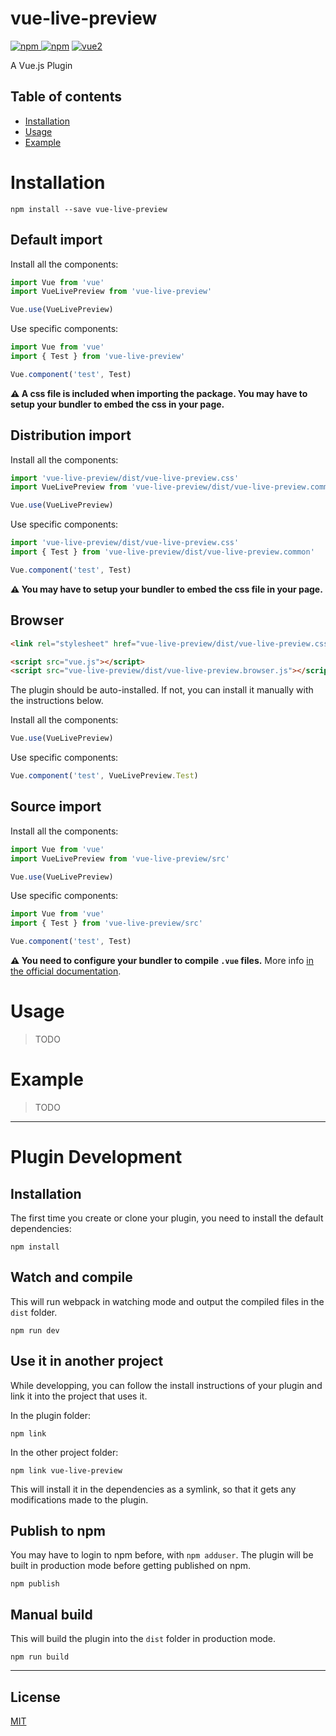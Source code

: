 # vue-live-preview

[![npm](https://img.shields.io/npm/v/vue-live-preview.svg) ![npm](https://img.shields.io/npm/dm/vue-live-preview.svg)](https://www.npmjs.com/package/vue-live-preview)
[![vue2](https://img.shields.io/badge/vue-2.x-brightgreen.svg)](https://vuejs.org/)

A Vue.js Plugin

## Table of contents

- [Installation](#installation)
- [Usage](#usage)
- [Example](#example)

# Installation

```
npm install --save vue-live-preview
```

## Default import

Install all the components:

```javascript
import Vue from 'vue'
import VueLivePreview from 'vue-live-preview'

Vue.use(VueLivePreview)
```

Use specific components:

```javascript
import Vue from 'vue'
import { Test } from 'vue-live-preview'

Vue.component('test', Test)
```

**⚠️ A css file is included when importing the package. You may have to setup your bundler to embed the css in your page.**

## Distribution import

Install all the components:

```javascript
import 'vue-live-preview/dist/vue-live-preview.css'
import VueLivePreview from 'vue-live-preview/dist/vue-live-preview.common'

Vue.use(VueLivePreview)
```

Use specific components:

```javascript
import 'vue-live-preview/dist/vue-live-preview.css'
import { Test } from 'vue-live-preview/dist/vue-live-preview.common'

Vue.component('test', Test)
```

**⚠️ You may have to setup your bundler to embed the css file in your page.**

## Browser

```html
<link rel="stylesheet" href="vue-live-preview/dist/vue-live-preview.css"/>

<script src="vue.js"></script>
<script src="vue-live-preview/dist/vue-live-preview.browser.js"></script>
```

The plugin should be auto-installed. If not, you can install it manually with the instructions below.

Install all the components:

```javascript
Vue.use(VueLivePreview)
```

Use specific components:

```javascript
Vue.component('test', VueLivePreview.Test)
```

## Source import

Install all the components:

```javascript
import Vue from 'vue'
import VueLivePreview from 'vue-live-preview/src'

Vue.use(VueLivePreview)
```

Use specific components:

```javascript
import Vue from 'vue'
import { Test } from 'vue-live-preview/src'

Vue.component('test', Test)
```

**⚠️ You need to configure your bundler to compile `.vue` files.** More info [in the official documentation](https://vuejs.org/v2/guide/single-file-components.html).

# Usage

> TODO

# Example

> TODO

---

# Plugin Development

## Installation

The first time you create or clone your plugin, you need to install the default dependencies:

```
npm install
```

## Watch and compile

This will run webpack in watching mode and output the compiled files in the `dist` folder.

```
npm run dev
```

## Use it in another project

While developping, you can follow the install instructions of your plugin and link it into the project that uses it.

In the plugin folder:

```
npm link
```

In the other project folder:

```
npm link vue-live-preview
```

This will install it in the dependencies as a symlink, so that it gets any modifications made to the plugin.

## Publish to npm

You may have to login to npm before, with `npm adduser`. The plugin will be built in production mode before getting published on npm.

```
npm publish
```

## Manual build

This will build the plugin into the `dist` folder in production mode.

```
npm run build
```

---

## License

[MIT](http://opensource.org/licenses/MIT)
